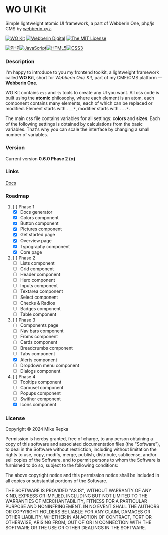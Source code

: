 # WO UI Kit
Simple lightweight atomic UI framework, a part of Webberin One, php/js CMS by [webberin.xyz](https://webberin.xyz/).

[![WO Kit](https://img.shields.io/badge/WO_Kit-0.6.0-blue?style=flat-square)](https://mikhailrepka.github.io/wokit/)
[![Webberin Digital](https://img.shields.io/badge/Powered_by-Webberin_Digital-purple?style=flat-square)](https://webberin.xyz/)
[![The MIT License](https://img.shields.io/badge/license-MIT-orange.svg?style=flat-square)](http://opensource.org/licenses/MIT)

[![PHP](https://img.shields.io/badge/PHP-777BB4?style=for-the-badge&logo=php&logoColor=white)](javascript:;)[![JavaScript](https://img.shields.io/badge/JavaScript-323330?style=for-the-badge&logo=javascript&logoColor=F7DF1E)](javascript:;)[![HTML5](https://img.shields.io/badge/HTML5-E34F26?style=for-the-badge&logo=html5&logoColor=white)](javascript:;)[![CSS3](https://img.shields.io/badge/CSS3-1572B6?style=for-the-badge&logo=css3&logoColor=white)](javascript:;)

### Description

I'm happy to introduce to you my frontend toolkit, a lightweight framework called **WO Kit**, short for *Webberin One Kit*, part of my CMF/CMS platform — **Webberin One**.

WO Kit contains `css` and `js` tools to create any UI you want. All css code is built using the **atomic** philosophy, where each element is an atom, each component contains many elements, each of which can be replaced or modified. Element starts with `.__*`, modifier starts with `.--*`.

The main css file contains variables for all settings: **colors** and **sizes**. Each of the following settings is obtained by calculations from the basic variables. That's why you can scale the interface by changing a small number of variables.

### Version

Current version **0.6.0 Phase 2 (α)**

### Links

[Docs](https://mikhailrepka.github.io/wokit/)

### Roadmap

1. [ ] Phase 1
	- [x] Docs generator
	- [x] Colors component
	- [x] Button component
	- [x] Pictures component
	- [x] Get started page
	- [x] Overview page
	- [x] Typography component
	- [x] Core page
2. [ ] Phase 2
	- [ ] Lists component
	- [ ] Grid component
	- [ ] Header component
	- [ ] Hero component
	- [ ] Inputs component
	- [ ] Textarea component
	- [ ] Select component
	- [ ] Checks & Radios
	- [ ] Badges component
	- [ ] Table component
3. [ ] Phase 3
	- [ ] Components page
	- [ ] Nav bars component
	- [ ] Froms component
	- [ ] Cards component
	- [ ] Breadcrumbs component
	- [ ] Tabs component
	- [x] Alerts component
	- [ ] Dropdown menu component
	- [ ] Dialogs component
4. [ ] Phase 4
	- [ ] Tooltips component
	- [ ] Carousel component
	- [ ] Popups component
	- [ ] Swither component
	- [x] Icons component

### License

Copyright © 2024 Mike Repka

Permission is hereby granted, free of charge, to any person obtaining a copy
of this software and associated documentation files (the "Software"), to deal
in the Software without restriction, including without limitation the rights
to use, copy, modify, merge, publish, distribute, sublicense, and/or sell
copies of the Software, and to permit persons to whom the Software is
furnished to do so, subject to the following conditions:

The above copyright notice and this permission notice shall be included in all
copies or substantial portions of the Software.

THE SOFTWARE IS PROVIDED "AS IS", WITHOUT WARRANTY OF ANY KIND, EXPRESS OR
IMPLIED, INCLUDING BUT NOT LIMITED TO THE WARRANTIES OF MERCHANTABILITY,
FITNESS FOR A PARTICULAR PURPOSE AND NONINFRINGEMENT. IN NO EVENT SHALL THE
AUTHORS OR COPYRIGHT HOLDERS BE LIABLE FOR ANY CLAIM, DAMAGES OR OTHER
LIABILITY, WHETHER IN AN ACTION OF CONTRACT, TORT OR OTHERWISE, ARISING FROM,
OUT OF OR IN CONNECTION WITH THE SOFTWARE OR THE USE OR OTHER DEALINGS IN THE
SOFTWARE.
